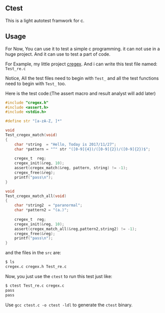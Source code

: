 ## Ctest

This is a light autotest framwork for c.

## Usage

For Now, You can use it to test a simple c programming. it can not use in a huge project. And it can use to test a part of code.


For Example, my little project [cregex](https://github.com/JesseEisen/cregex). And i can write this test file named: `Test_re.c`

Notice, All the test files need to begin with `Test_` and all the test functions need to begin with `Test_` too.

Here is the test code:(The assert macro and result analyst will add later)

```c
#include "cregex.h"
#include <assert.h>
#include <stdio.h>

#define str "[a-zA-Z, ]*"

void 
Test_cregex_match(void)
{
	char *string  = "Hello, Today is 2017/11/27";
	char *pattern = "^" str "([0-9]{4})/([0-9]{2})/([0-9]{2})$";
	
	cregex_t  reg;
	cregex_init(&reg, 10);
	assert(cregex_match(&reg, pattern, string) != -1);
	cregex_free(&reg);
	printf("pass\n");
}

void
Test_cregex_match_all(void)
{
    char *string2  = "paranormal";
    char *pattern2 = "(a.)";
 	
	cregex_t  reg;
	cregex_init(&reg, 10);
	assert(cregex_match_all(&reg,pattern2,string2) != -1);
	cregex_free(&reg);
	printf("pass\n");
}

```

and the files in the `src` are:

```bash
$ ls
cregex.c cregex.h Test_re.c
```

Now, you just use the `ctest` to run this test just like:

```bash
$ ctest Test_re.c cregex.c
pass
pass
```

Use `gcc ctest.c -o ctest -ldl` to generate the `ctest` binary.


